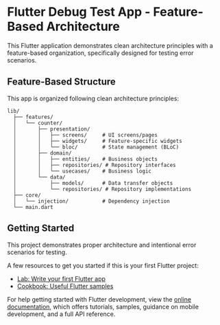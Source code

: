 # Flutter Debug Test App - Feature-Based Architecture

This Flutter application demonstrates clean architecture principles with a feature-based organization, specifically designed for testing error scenarios.

## Feature-Based Structure

This app is organized following clean architecture principles:

```
lib/
  ├── features/
  │   └── counter/
  │       ├── presentation/
  │       │   ├── screens/     # UI screens/pages
  │       │   ├── widgets/     # Feature-specific widgets
  │       │   └── bloc/        # State management (BLoC)
  │       ├── domain/
  │       │   ├── entities/    # Business objects
  │       │   ├── repositories/ # Repository interfaces
  │       │   └── usecases/    # Business logic
  │       └── data/
  │           ├── models/      # Data transfer objects
  │           └── repositories/ # Repository implementations
  ├── core/
  │   └── injection/           # Dependency injection
  └── main.dart
```

## Getting Started

This project demonstrates proper architecture and intentional error scenarios for testing.

A few resources to get you started if this is your first Flutter project:

- [Lab: Write your first Flutter app](https://docs.flutter.dev/get-started/codelab)
- [Cookbook: Useful Flutter samples](https://docs.flutter.dev/cookbook)

For help getting started with Flutter development, view the
[online documentation](https://docs.flutter.dev/), which offers tutorials,
samples, guidance on mobile development, and a full API reference.
